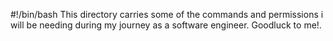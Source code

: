 #!/bin/bash
This directory carries some of the commands and permissions i will be needing during my journey as a software engineer. Goodluck to me!.
